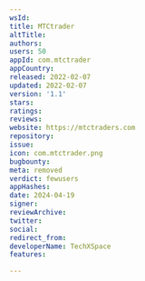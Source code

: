```yaml
---
wsId: 
title: MTCtrader
altTitle: 
authors: 
users: 50
appId: com.mtctrader
appCountry: 
released: 2022-02-07
updated: 2022-02-07
version: '1.1'
stars: 
ratings: 
reviews: 
website: https://mtctraders.com
repository: 
issue: 
icon: com.mtctrader.png
bugbounty: 
meta: removed
verdict: fewusers
appHashes: 
date: 2024-04-19
signer: 
reviewArchive: 
twitter: 
social: 
redirect_from: 
developerName: TechXSpace
features: 

---
```


